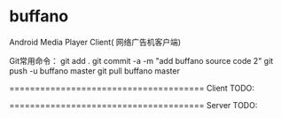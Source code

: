 buffano
=======

Android Media Player Client( 网络广告机客户端)

Git常用命令：
git add .
git commit -a -m "add buffano source code 2"
git push -u buffano master
git pull buffano master

======================================
Client TODO:


======================================
Server TODO:
